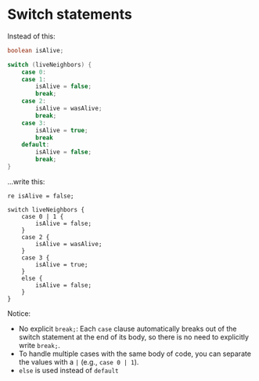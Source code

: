 # Switch statements

Instead of this:

```java
boolean isAlive;

switch (liveNeighbors) {
    case 0:
    case 1:
        isAlive = false;
        break;
    case 2:
        isAlive = wasAlive;
        break;
    case 3:
        isAlive = true;
        break
    default:
        isAlive = false;
        break;
}
```

...write this:

```sand
re isAlive = false;

switch liveNeighbors {
    case 0 | 1 {
        isAlive = false;
    }
    case 2 {
        isAlive = wasAlive;
    }
    case 3 {
        isAlive = true;
    }
    else {
        isAlive = false;
    }
}
```

Notice:

- No explicit `break;`: Each `case` clause automatically breaks out of the switch statement at the end of its body, so there is no need to explicitly write `break;`.
- To handle multiple cases with the same body of code, you can separate the values with a `|` (e.g., `case 0 | 1`).
- `else` is used instead of `default`

